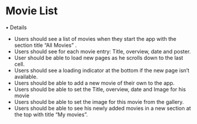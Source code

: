 # Movie List

• Details					
- Users should see a list of movies when they start the app with the section title “All Movies” . 
- Users should see for each movie entry: Title, overview, date and poster.
- User should be able to load new pages as he scrolls down to the last cell.
- Users should see a loading indicator at the bottom if the new page isn’t available. 
- Users should be able to add a new movie of their own to the app.
- Users should be able to set the Title, overview, date and Image for his movie
- Users should be able to set the image for this movie from the gallery.
- Users should be able to see his newly added movies in a new section at the top with title “My movies”.
